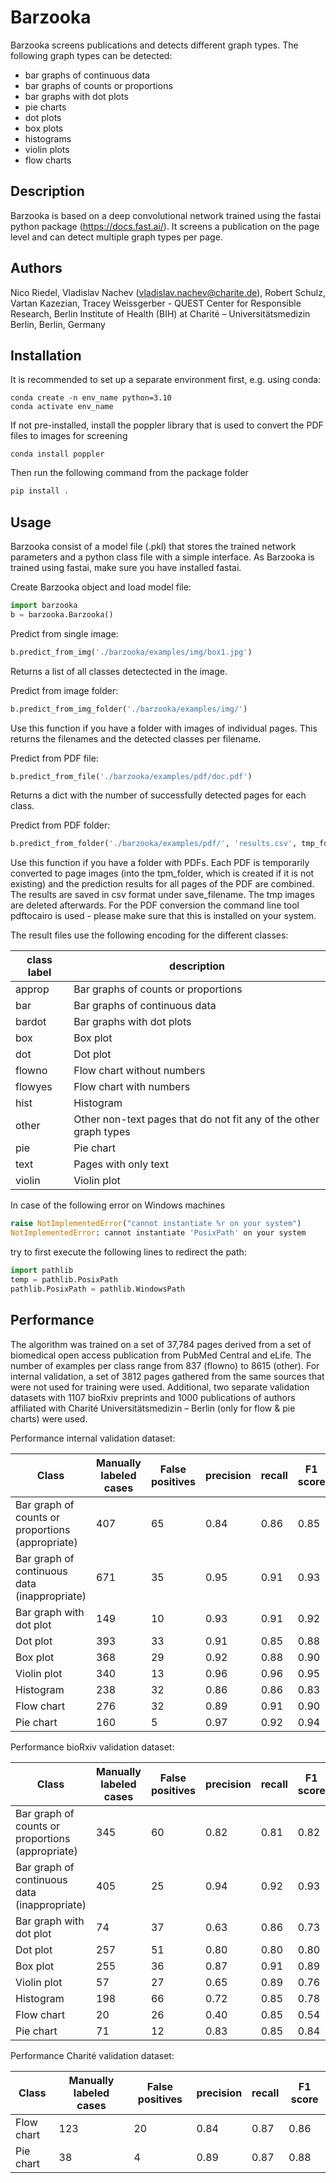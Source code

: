 # Barzooka

Barzooka screens publications and detects different graph types. The following graph types can be detected:

- bar graphs of continuous data
- bar graphs of counts or proportions
- bar graphs with dot plots
- pie charts
- dot plots
- box plots
- histograms
- violin plots
- flow charts


## Description

Barzooka is based on a deep convolutional network trained using the fastai python package (https://docs.fast.ai/). It screens a publication on the page level and can detect multiple graph types per page.

## Authors

Nico Riedel, Vladislav Nachev (vladislav.nachev@charite.de), Robert Schulz, Vartan Kazezian, Tracey Weissgerber - 
QUEST Center for Responsible Research, Berlin Institute of Health (BIH) at Charité – Universitätsmedizin Berlin, Berlin, Germany

## Installation

It is recommended to set up a separate environment first, e.g. using conda: 
```
conda create -n env_name python=3.10
conda activate env_name
```

If not pre-installed, install the poppler library that is used to convert the PDF files to images for screening
```
conda install poppler
```

Then run the following command from the package folder
``` python
pip install .
```

## Usage

Barzooka consist of a model file (.pkl) that stores the trained network parameters and a python class file with a simple interface. As Barzooka is trained using fastai, make sure you have installed fastai.

Create Barzooka object and load model file:
``` python
import barzooka
b = barzooka.Barzooka()
```


Predict from single image:
``` python
b.predict_from_img('./barzooka/examples/img/box1.jpg')
```

Returns a list of all classes detectected in the image.


Predict from image folder:
``` python
b.predict_from_img_folder('./barzooka/examples/img/')
```
Use this function if you have a folder with images of individual pages. This returns the filenames and the detected classes per filename.


Predict from PDF file:
``` python
b.predict_from_file('./barzooka/examples/pdf/doc.pdf')
```

Returns a dict with the number of successfully detected pages for each class.


Predict from PDF folder:
``` python
b.predict_from_folder('./barzooka/examples/pdf/', 'results.csv', tmp_folder='./tmp/')
```
Use this function if you have a folder with PDFs. Each PDF is temporarily converted to page images (into the tpm_folder, which is created if it is not existing) and the prediction results for all pages of the PDF are combined. The results are saved in csv format under save_filename. The tmp images are deleted afterwards. For the PDF conversion the command line tool pdftocairo is used - please make sure that this is installed on your system.

The result files use the following encoding for the different classes:

| class label | description |
|-------------|-------------|
| approp | Bar graphs of counts or proportions |
| bar | Bar graphs of continuous data |
| bardot | Bar graphs with dot plots |
| box | Box plot |
| dot | Dot plot |
| flowno | Flow chart without numbers |
| flowyes | Flow chart with numbers |
| hist | Histogram |
| other | Other non-text pages that do not fit any of the other graph types |
| pie | Pie chart |
| text | Pages with only text |
| violin | Violin plot |


In case of the following error on Windows machines

``` python
raise NotImplementedError("cannot instantiate %r on your system")
NotImplementedError: cannot instantiate 'PosixPath' on your system
```

try to first execute the following lines to redirect the path:

``` python
import pathlib
temp = pathlib.PosixPath
pathlib.PosixPath = pathlib.WindowsPath
```

## Performance

The algorithm was trained on a set of 37,784 pages derived from a set of biomedical open access publication from PubMed Central and eLife. The number of examples per class range from 837 (flowno) to 8615 (other). For internal validation, a set of 3812 pages gathered from the same sources that were not used for training were used. Additional, two separate validation datasets with 1107 bioRxiv preprints and 1000 publications of authors affiliated with Charité Universitätsmedizin – Berlin (only for flow & pie charts) were used.

Performance internal validation dataset:

| Class | Manually labeled cases | False positives | precision | recall | F1 score |
|-------|-------|-------|-------|-------|-------|
| Bar graph of counts or proportions (appropriate) | 407 | 65 | 0.84 | 0.86 | 0.85 |
| Bar graph of continuous data (inappropriate) | 671 | 35 | 0.95 | 0.91 | 0.93 |
| Bar graph with dot plot | 149 | 10 | 0.93 | 0.91 | 0.92 |
| Dot plot | 393 | 33 | 0.91 | 0.85 | 0.88 |
| Box plot | 368 | 29 | 0.92 | 0.88 | 0.90 |
| Violin plot | 340 | 13 | 0.96 | 0.96 | 0.95 |
| Histogram | 238 | 32 | 0.86 | 0.86 | 0.83 |
| Flow chart | 276 | 32 | 0.89 | 0.91 | 0.90 |
| Pie chart | 160 | 5 | 0.97 | 0.92 | 0.94 |

Performance bioRxiv validation dataset:

| Class | Manually labeled cases | False positives | precision | recall | F1 score |
|-------|-------|-------|-------|-------|-------|
| Bar graph of counts or proportions (appropriate) | 345 | 60 | 0.82 | 0.81 | 0.82 |
| Bar graph of continuous data (inappropriate) | 405 | 25 | 0.94 | 0.92 | 0.93 |
| Bar graph with dot plot | 74 | 37 | 0.63 | 0.86 | 0.73 |
| Dot plot | 257 | 51 | 0.80 | 0.80 | 0.80 |
| Box plot | 255 | 36 | 0.87 | 0.91 | 0.89 |
| Violin plot | 57 | 27 | 0.65 | 0.89 | 0.76 |
| Histogram | 198 | 66 | 0.72 | 0.85 | 0.78 |
| Flow chart | 20 | 26 | 0.40 | 0.85 | 0.54 |
| Pie chart | 71 | 12 | 0.83 | 0.85 | 0.84 |

Performance Charité validation dataset:

| Class | Manually labeled cases | False positives | precision | recall | F1 score |
|-------|-------|-------|-------|-------|-------|
| Flow chart | 123 | 20 | 0.84 | 0.87 | 0.86 |
| Pie chart | 38 | 4 | 0.89 | 0.87 | 0.88 |

